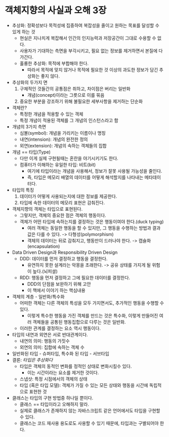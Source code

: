 # 객체지향의 사실과 오해 3장
* 추상화: 정확성보다 목적성에 집중하여 복잡성을 줄이고 원하는 목표를 달성할 수 있게 하는 것
	* 현실은 지나치게 복잡해서 인간의 인지능력과 저장공간이 그대로 수용할 수 없다.
	* 사용자가 기대하는 측면을 부각시키고, 필요 없는 정보를 제거하면서 본질에 다가간다.
	* 훌륭한 추상화: 목적에 부합해야 한다.
		* 따라서 목적에 맞지 않거나 목적에 필요한 것 이상의 과도한 정보가 담긴 추상화는 좋지 않다.
* 추상화의 두가지 면
	1. 구체적인 것들간의 공통점은 취하고, 차이점은 버리는 일반화
		* 개념(concept)이라는 그릇으로 이를 묶음
	2. 중요한 부분을 강조하기 위해 불필요한 세부사항을 제거하는 단순화
* 객체란?
	* 특정한 개념을 적용할 수 있는 객체
	* 특정 개념이 적용된 객체를 그 개념의 인스턴스라고 함
* 개념의 3가지 측면
	* 심볼(symbol): 개념을 가리키는 이름이나 명칭
	* 내연(intension): 개념의 완전한 정의
	* 외연(extension): 개념의 속하는 객체들의 집합
* 개념 == 타입(Type)
	* 다만 이게 실제 구현될때는 혼란을 야기시키기도 한다.
	* 컴퓨터가 이해하는 유일한 타입: 비트(bit)
		* 여기에 타입이라는 개념을 사용해서, 정보가 잘못 사용될 가능성을 줄인다.
		* 즉, 타입은 메모리 배열의 데이터를 어떻게 해석할지를 나타내는 메타데이터다.
* 탸입의 특징
	1. 데이터가 어떻게 사용되는지에 대한 정보를 제공한다.
	2. 타입에 속한 데이터의 메모리 표현은 감춰진다.
* 객체지향의 객체는 타입으로 표현된다.
	* 그렇지만, 객체의 중요한 점은 객체의 행동이다.
	* 객체가 어떤 타입에 속하는지를 결정하는 것은 행동이여야 한다.(duck typing)
		* 여러 객체는 동일한 행동을 할 수 있지만, 그 행동을 수행하는 방법과 결과값은 다를 수  있다. -> 다형성(polymorphism)
		* 객체의 데이터는 뒤로 감춰지고, 행동만이 드러나야 한다. -> 캡슐화(encapsulation)
* Data Driven Design과 Responsibility Driven Design
	* DDD: 데이터를 먼저 결정하고 행동을 결정한다.
		* 유연하지 못한 설계라는 악몽을 초래한다.  -> 공유 상태를 가지게 될 위험이 높다.(뇌피셜)
	* RDD: 행동을 먼저 결정하고 그에 필요한 데이터를 결정한다.
		* DDD의 단점을 보완하기 위해 고안
		* 이 책에서 이야기 하는 핵심내용
* 객체의 계층 - 일반화/특수화
	* 어떠한 객체는 다른 객체의 특성을 모두 가지면서도, 추가적인 행동을 수행할 수 있다.
		* 이렇게 특수한 행동을 가진 객체를 만드는 것은 특수화, 이렇게 만들어진 여러 객체들을 공통된 행동집합으로 다루는 것은 일반화.
	* 이러한 관계를 결정하는  요소 역시 행동이다.
* 타입의 내연과 외연은 서로 반대관계이다.
	* 내연의 의미: 행동의 가짓수
	* 외연의 의미: 집합에 속하는 객체 수
* 일반화된 타입 - 슈퍼타입, 특수화 된 타입 - 서브타입
* 결론: *타입은 추상화다*
	* 타입은 객체의 동적인 변화를 정적인 상태로 변화시킬수 있다.
		* 이는 시간이라는 요소를 제거한 것이다.
	* 스냅샷: 특정 시점에서의 객체의 상태
	* 타입 (혹은 타입 모델): 객체가 가질 수 있는 모든 상태와 행동을 시간에 독립적으로 표현한 것
* 클래스는 타입의 구현 방법중 하나일 뿐이다. 
	* 클래스 == 타입이라고 오해하지 말라.
	* 실제로 클래스가 존재하지 않는 자바스크립트 같은 언어에서도 타입을 구현할 수 있다.
	* 클래스는 코드 재사용 용도로도 사용할 수 있기 때문에, 타입과는 구별되어야 한다.